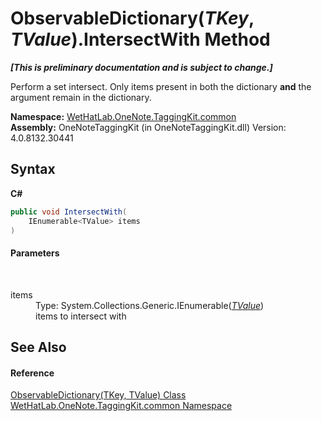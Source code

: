 # ObservableDictionary(*TKey*, *TValue*).IntersectWith Method 
 _**\[This is preliminary documentation and is subject to change.\]**_

Perform a set intersect. Only items present in both the dictionary <b>and</b> the argument remain in the dictionary.

**Namespace:**&nbsp;<a href="bcdbab9c-63d1-48a4-6937-af53fb8d9a55.md">WetHatLab.OneNote.TaggingKit.common</a><br />**Assembly:**&nbsp;OneNoteTaggingKit (in OneNoteTaggingKit.dll) Version: 4.0.8132.30441

## Syntax

**C#**<br />
``` C#
public void IntersectWith(
	IEnumerable<TValue> items
)
```


#### Parameters
&nbsp;<dl><dt>items</dt><dd>Type: System.Collections.Generic.IEnumerable(<a href="b95e4b9e-1bee-ddc0-1db7-61a35069e23a.md">*TValue*</a>)<br />items to intersect with</dd></dl>

## See Also


#### Reference
<a href="b95e4b9e-1bee-ddc0-1db7-61a35069e23a.md">ObservableDictionary(TKey, TValue) Class</a><br /><a href="bcdbab9c-63d1-48a4-6937-af53fb8d9a55.md">WetHatLab.OneNote.TaggingKit.common Namespace</a><br />
